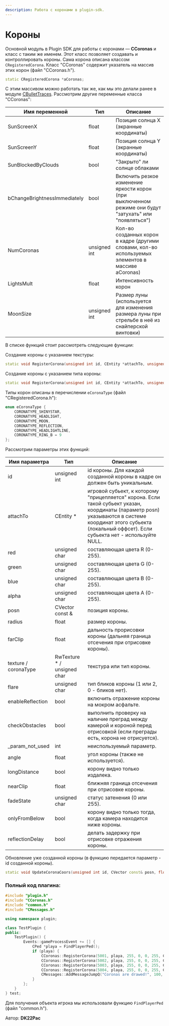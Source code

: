 ```yaml
---
description: Работа с коронами в plugin-sdk.
---
```


# Короны

Основной модуль в Plugin SDK для работы с коронами — **CCoronas** и класс с таким же именем. Этот класс позволяет создавать и контроллировать короны. Сама корона описана классом `CRegisteredCorona`. Класс "CCoronas" содержит указатель на массив этих корон (файл "CCoronas.h").

```cpp
static CRegisteredCorona *aCoronas;
```

С этим массивом можно работать так же, как мы это делали ранее в модуле [CBulletTraces](000200.md). Рассмотрим другие переменные класса "CCoronas":

| Имя переменной               | Тип          | Описание                                                                                               |
| ---------------------------- | ------------ | ------------------------------------------------------------------------------------------------------ |
| SunScreenX                   | float        | Позиция солнца X (экранные координаты)                                                                 |
| SunScreenY                   | float        | Позиция солнца Y (экранные координаты)                                                                 |
| SunBlockedByClouds           | bool         | "Закрыто" ли солнце облаками                                                                           |
| bChangeBrightnessImmediately | bool         | Включить резкое изменение яркости корон (при выключенном режиме они будут "затухать" или "появляться") |
| NumCoronas                   | unsigned int | Кол-во созданных корон в кадре (другими словами, кол-во используемых элементов в массиве aCoronas)     |
| LightsMult                   | float        | Интенсивность корон                                                                                    |
| MoonSize                     | unsigned int | Размер луны (используется для изменения размера луны при стрельбе в неё из снайперской винтовки)       |

В списке функций стоит рассмотреть следующие функции:

Создание короны с указанием текстуры:

```cpp
static void RegisterCorona(unsigned int id, CEntity *attachTo, unsigned char red, unsigned char green, unsigned char blue, unsigned char alpha, CVector const &posn, float radius, float farClip, RwTexture *texture, unsigned char flare, bool enableReflection, bool checkObstacles, int _param_not_used, float angle, bool longDistance, float nearClip, unsigned char fadeState, float fadeSpeed, bool onlyFromBelow, bool reflectionDelay)
```

Создание короны с указанием типа короны:

```cpp
static void RegisterCorona(unsigned int id, CEntity *attachTo, unsigned char red, unsigned char green, unsigned char blue, unsigned char alpha, CVector const &posn, float radius, float farClip, unsigned char coronaType, unsigned char flare, bool enableReflection, bool checkObstacles, int _param_not_used, float angle, bool longDistance, float nearClip, unsigned char fadeState, float fadeSpeed, bool onlyFromBelow, bool reflectionDelay)
```

Типы корон описаны в перечислении `eCoronaType` (файл "CRegisteredCorona.h"):

```cpp
enum eCoronaType { 
    CORONATYPE_SHINYSTAR, 
    CORONATYPE_HEADLIGHT, 
    CORONATYPE_MOON, 
    CORONATYPE_REFLECTION, 
    CORONATYPE_HEADLIGHTLINE, 
    CORONATYPE_RING_B = 9 
};
```

Рассмотрим параметры этих функций:

| Имя параметра        | Тип                          | Описание                                                                                                                                                                                                          |
| -------------------- | ---------------------------- | ----------------------------------------------------------------------------------------------------------------------------------------------------------------------------------------------------------------- |
| id                   | unsigned int                 | id короны. Для каждой созданной короны в кадре он должен быть уникальным.                                                                                                                                         |
| attachTo             | CEntity \*                   | игровой субьект, к которому "прицепляется" корона. Если такой субьект указан, координаты (параметр posn) указываются в системе координат этого субьекта (локальный оффсет). Если субьекта нет - используйте NULL. |
| red                  | unsigned char                | составляющая цвета R (0-255).                                                                                                                                                                                     |
| green                | unsigned char                | составляющая цвета G (0-255).                                                                                                                                                                                     |
| blue                 | unsigned char                | составляющая цвета B (0-255).                                                                                                                                                                                     |
| alpha                | unsigned char                | составляющая цвета A (0-255).                                                                                                                                                                                     |
| posn                 | CVector const &              | позиция короны.                                                                                                                                                                                                   |
| radius               | float                        | размер короны.                                                                                                                                                                                                    |
| farClip              | float                        | дальность прорисовки короны (дальняя граница отсечения при отрисовке короны).                                                                                                                                     |
| texture / coronaType | RwTexture \* / unsigned char | текстура или тип короны.                                                                                                                                                                                          |
| flare                | unsigned char                | тип бликов короны (1 или 2, 0 - бликов нет).                                                                                                                                                                      |
| enableReflection     | bool                         | включить отражение короны на мокром асфальте.                                                                                                                                                                     |
| checkObstacles       | bool                         | выполнить проверку на наличие преград между камерой и короной перед отрисовкой (если преграды есть, корона не отрисуется).                                                                                        |
| \_param\_not\_used   | int                          | неиспользуемый параметр.                                                                                                                                                                                          |
| angle                | float                        | угол короны (также не используется).                                                                                                                                                                              |
| longDistance         | bool                         | корону видно только издалека.                                                                                                                                                                                     |
| nearClip             | float                        | ближняя граница отсечения при отрисовке короны.                                                                                                                                                                   |
| fadeState            | unsigned char                | статус затенения (0 или 255).                                                                                                                                                                                     |
| onlyFromBelow        | bool                         | корону видно только тогда, когда камера находится ниже короны.                                                                                                                                                    |
| reflectionDelay      | bool                         | делать задержку при отрисовке отражения короны.                                                                                                                                                                   |

Обновление уже созданной короны (в функцию передается параметр - id созданной короны).

```cpp
static void UpdateCoronaCoors(unsigned int id, CVector const& posn, float farClip, float angle)
```

### Полный код плагина:

```cpp
#include "plugin.h"
#include "CCoronas.h"
#include "common.h"
#include "CMessages.h"

using namespace plugin;

class TestPlugin {
public:
    TestPlugin() {
        Events::gameProcessEvent += [] {
            CPed *playa = FindPlayerPed();
            if (playa) {
                CCoronas::RegisterCorona(5001, playa, 255, 0, 0, 255, CVector(-1.0f, -1.0f, 0.0f), 0.3f, 100.0f, CORONATYPE_SHINYSTAR, 0, 0, 0, 0, 0, 0, 0.5, 0, 15.0f, 0, 0);
                CCoronas::RegisterCorona(5002, playa, 255, 0, 0, 255, CVector(-1.0f, 1.0f, 0.0f), 0.3f, 100.0f, CORONATYPE_SHINYSTAR, 0, 0, 0, 0, 0, 0, 0.5, 0, 15.0f, 0, 0);
                CCoronas::RegisterCorona(5003, playa, 255, 0, 0, 255, CVector(1.0f, 1.0f, 0.0f), 0.3f, 100.0f, CORONATYPE_SHINYSTAR, 0, 0, 0, 0, 0, 0, 0.5, 0, 15.0f, 0, 0);
                CCoronas::RegisterCorona(5004, playa, 255, 0, 0, 255, CVector(1.0f, -1.0f, 0.0f), 0.3f, 100.0f, CORONATYPE_SHINYSTAR, 0, 0, 0, 0, 0, 0, 0.5, 0, 15.0f, 0, 0);
                CMessages::AddMessageJumpQ("Coronas are drawed!", 100, 0, 0);
            }
        };
    }
} test;
```

Для получения объекта игрока мы использовали функцию `FindPlayerPed` (файл "common.h").



Автор: **DK22Pac**
